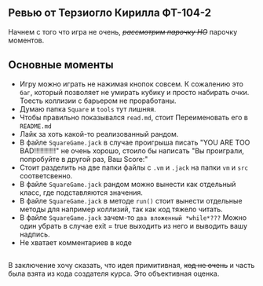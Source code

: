 ## Ревью от Терзиогло Кирилла ФТ-104-2

Начнем с того что игра не очень, _~~рассмотрим парочку НО~~_ парочку моментов.

## Основные моменты

* Игру можно играть не нажимая кнопок совсем. К сожалению это ``баг``, который позволяет не умирать кубику и просто набирать очки. Тоесть коллизии с барьером не проработаны.
* Думаю папка ```Square``` и ```tools``` тут лишняя.
* Чтобы правильно показывался ```read.md```, стоит Переименовать его в ```README.md```
* Лайк за хоть какой-то реализованный рандом.
* В файле ```SquareGame.jack``` в случае проигрыша писать "YOU ARE TOO BAD!!!!!!!!!!!" не очень хорошо, стоило бы написать "Вы проиграли, попробуйте в другой раз, Ваш Score:" 
* Стоит разделить на две папки файлы с ```.vm``` и ```.jack``` на папки ```vm``` и ```src``` соответсвенно.
* В файле ```SquareGame.jack``` рандом можно вынести как отдельный класс, где подставляются значения.
* В файле ```SquareGame.jack``` в методе ```run()``` стоит вынести отдельные методы для например коллизий, так как код тяжело читать.
* В файле ```SquareGame.jack``` зачем-то ``два вложенный *while*???`` Можно один убрать в случае exit = true выходить из него и выводить вашу надпись.
* Не хватает комментариев в коде

##
В заключение хочу сказать, что идея примитивная, ~~код не очень~~ и часть была взята из кода создателя курса. Это объективная оценка.